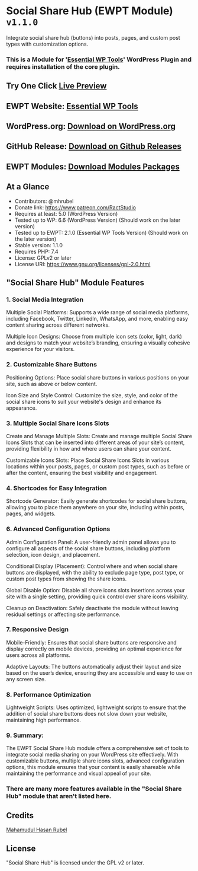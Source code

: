 # Social Share Hub (EWPT Module) `v1.1.0`

Integrate social share hub (buttons) into posts, pages, and custom post types with customization options.

### This is a Module for '[Essential WP Tools](https://wordpress.org/plugins/essential-wp-tools/)' WordPress Plugin and requires installation of the core plugin.

## Try One Click [Live Preview](https://playground.wordpress.net/?mode=seamless&storage=browser&blueprint-url=https://raw.githubusercontent.com/RactStudio/social-share-hub/main/blueprints/blueprint.json)

## EWPT Website: **[Essential WP Tools](https://ewpt.ractstudio.com/)**
## WordPress.org: [Download on WordPress.org](https://wordpress.org/plugins/essential-wp-tools/)
## GitHub Release: [Download on Github Releases](https://github.com/RactStudio/essential-wp-tools/releases)
## EWPT Modules: [Download Modules Packages](https://github.com/RactStudio/ewpt-modules/)

## At a Glance

* Contributors:		    @mhrubel
* Donate link:			  https://www.patreon.com/RactStudio
* Requires at least:  5.0 (WordPress Version)
* Tested up to WP:		6.6 (WordPress Version) (Should work on the later version)
* Tested up to EWPT:	2.1.0 (Essential WP Tools Version) (Should work on the later version)
* Stable version:			1.1.0
* Requires PHP:		    7.4
* License:					  GPLv2 or later
* License URI:			  https://www.gnu.org/licenses/gpl-2.0.html

## "Social Share Hub" Module Features

### 1. Social Media Integration
Multiple Social Platforms: Supports a wide range of social media platforms, including Facebook, Twitter, LinkedIn, WhatsApp, and more, enabling easy content sharing across different networks.

Multiple Icon Designs: Choose from multiple icon sets (color, light, dark) and designs to match your website’s branding, ensuring a visually cohesive experience for your visitors.

### 2. Customizable Share Buttons
Positioning Options: Place social share buttons in various positions on your site, such as above or below content.

Icon Size and Style Control: Customize the size, style, and color of the social share icons to suit your website's design and enhance its appearance.

### 3. Multiple Social Share Icons Slots
Create and Manage Multiple Slots: Create and manage multiple Social Share Icons Slots that can be inserted into different areas of your site’s content, providing flexibility in how and where users can share your content.

Customizable Icons Slots: Place Social Share Icons Slots in various locations within your posts, pages, or custom post types, such as before or after the content, ensuring the best visibility and engagement.

### 4. Shortcodes for Easy Integration
Shortcode Generator: Easily generate shortcodes for social share buttons, allowing you to place them anywhere on your site, including within posts, pages, and widgets.

### 6. Advanced Configuration Options
Admin Configuration Panel: A user-friendly admin panel allows you to configure all aspects of the social share buttons, including platform selection, icon design, and placement.

Conditional Display (Placement): Control where and when social share buttons are displayed, with the ability to exclude page type, post type, or custom post types from showing the share icons.

Global Disable Option: Disable all share icons slots insertions across your site with a single setting, providing quick control over share icons visibility.

Cleanup on Deactivation: Safely deactivate the module without leaving residual settings or affecting site performance.

### 7. Responsive Design
Mobile-Friendly: Ensures that social share buttons are responsive and display correctly on mobile devices, providing an optimal experience for users across all platforms.

Adaptive Layouts: The buttons automatically adjust their layout and size based on the user’s device, ensuring they are accessible and easy to use on any screen size.

### 8. Performance Optimization
Lightweight Scripts: Uses optimized, lightweight scripts to ensure that the addition of social share buttons does not slow down your website, maintaining high performance.

### 9. Summary:
The EWPT Social Share Hub module offers a comprehensive set of tools to integrate social media sharing on your WordPress site effectively. With customizable buttons, multiple share icons slots, advanced configuration options, this module ensures that your content is easily shareable while maintaining the performance and visual appeal of your site.

### There are many more features available in the "Social Share Hub" module that aren't listed here.


## Credits

[Mahamudul Hasan Rubel](https://mhr.ractstudio.com/)


## License

"Social Share Hub" is licensed under the GPL v2 or later.
